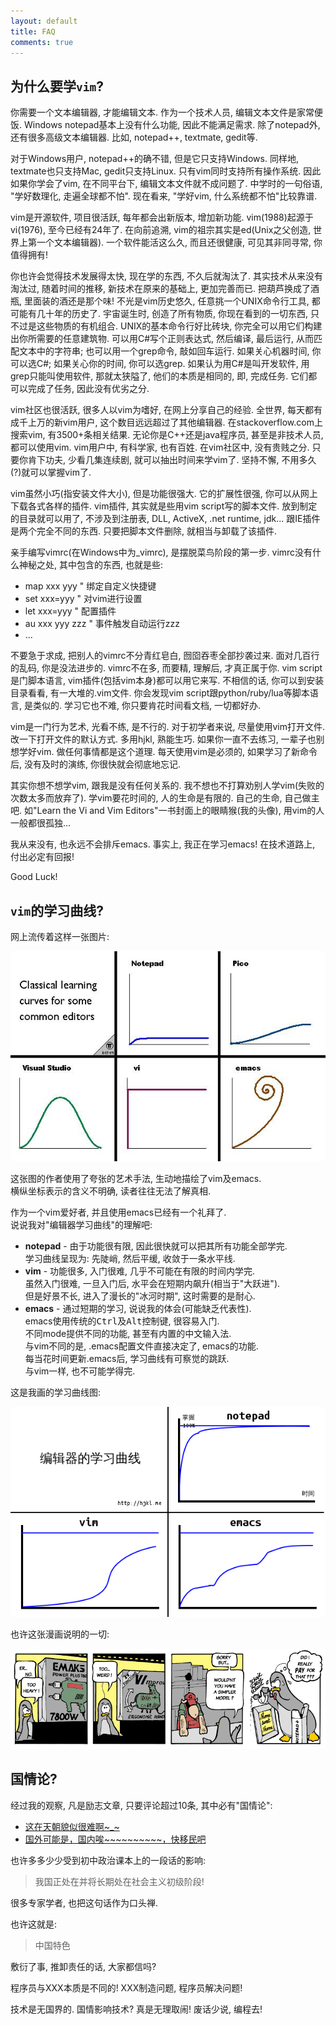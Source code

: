 ```yaml
---
layout: default
title: FAQ
comments: true
---
```


## 为什么要学`vim`?
你需要一个文本编辑器, 才能编辑文本. 
作为一个技术人员, 编辑文本文件是家常便饭.
Windows notepad基本上没有什么功能, 因此不能满足需求.
除了notepad外, 还有很多高级文本编辑器.
比如, notepad++, textmate, gedit等.

对于Windows用户, notepad++的确不错, 但是它只支持Windows.
同样地, textmate也只支持Mac, gedit只支持Linux.
只有vim同时支持所有操作系统. 因此如果你学会了vim,
在不同平台下, 编辑文本文件就不成问题了.
中学时的一句俗语, "学好数理化, 走遍全球都不怕".
现在看来, "学好vim, 什么系统都不怕"比较靠谱.

vim是开源软件, 项目很活跃, 每年都会出新版本, 增加新功能.
vim(1988)起源于vi(1976), 至今已经有24年了.
在向前追溯, vim的祖宗其实是ed(Unix之父创造, 世界上第一个文本编辑器).
一个软件能活这么久, 而且还很健康, 可见其非同寻常, 你值得拥有!

你也许会觉得技术发展得太快, 现在学的东西, 不久后就淘汰了.
其实技术从来没有淘汰过, 随着时间的推移, 新技术在原来的基础上, 更加完善而已.
把葫芦换成了酒瓶, 里面装的酒还是那个味!
不光是vim历史悠久, 任意挑一个UNIX命令行工具, 都可能有几十年的历史了.
宇宙诞生时, 创造了所有物质, 你现在看到的一切东西, 只不过是这些物质的有机组合.
UNIX的基本命令行好比砖块, 你完全可以用它们构建出你所需要的任意建筑物.
可以用C#写个正则表达式, 然后编译, 最后运行, 从而匹配文本中的字符串;
也可以用一个grep命令, 敲如回车运行.
如果关心机器时间, 你可以选C#; 如果关心你的时间, 你可以选grep.
如果认为用C#是叫开发软件, 用grep只能叫使用软件, 那就太狭隘了,
他们的本质是相同的, 即, 完成任务. 它们都可以完成了任务, 因此没有优劣之分.

vim社区也很活跃, 很多人以vim为嗜好, 在网上分享自己的经验.
全世界, 每天都有成千上万的新vim用户, 这个数目远远超过了其他编辑器.
在stackoverflow.com上搜索vim, 有3500+条相关结果.
无论你是C++还是java程序员, 甚至是非技术人员, 都可以使用vim.
vim用户中, 有科学家, 也有百姓. 在vim社区中, 没有贵贱之分.
只要你肯下功夫, 少看几集连续剧, 就可以抽出时间来学vim了.
坚持不懈, 不用多久(?)就可以掌握vim了.

vim虽然小巧(指安装文件大小), 但是功能很强大.
它的扩展性很强, 你可以从网上下载各式各样的插件.
vim插件, 其实就是些用vim script写的脚本文件.
放到制定的目录就可以用了, 不涉及到注册表, DLL, ActiveX, .net runtime, jdk...
跟IE插件是两个完全不同的东西. 只要把脚本文件删除, 就相当与卸载了该插件.

亲手编写vimrc(在Windows中为_vimrc), 是摆脱菜鸟阶段的第一步.
vimrc没有什么神秘之处, 其中包含的东西, 也就是些:

- map xxx yyy  " 绑定自定义快捷键
- set xxx=yyy  " 对vim进行设置
- let xxx=yyy  " 配置插件
- au  xxx yyy zzz " 事件触发自动运行zzz
- ...

不要急于求成, 把别人的vimrc不分青红皂白, 囫囵吞枣全部抄袭过来.
面对几百行的乱码, 你是没法进步的. vimrc不在多, 而要精, 理解后, 才真正属于你.
vim script是门脚本语言, vim插件(包括vim本身)都可以用它来写.
不相信的话, 你可以到安装目录看看, 有一大堆的.vim文件.
你会发现vim script跟python/ruby/lua等脚本语言, 是类似的.
学习它也不难, 你只要肯花时间看文档, 一切都好办.

vim是一门行为艺术, 光看不练, 是不行的.
对于初学者来说, 尽量使用vim打开文件. 改一下打开文件的默认方式.
多用hjkl, 熟能生巧. 如果你一直不去练习, 一辈子也别想学好vim.
做任何事情都是这个道理.
每天使用vim是必须的, 如果学习了新命令后, 没有及时的演练, 你很快就会彻底地忘记.

其实你想不想学vim, 跟我是没有任何关系的. 我不想也不打算劝别人学vim(失败的次数太多而放弃了).
学vim要花时间的, 人的生命是有限的. 自己的生命, 自己做主吧.
如"Learn the Vi and Vim Editors"一书封面上的眼睛猴(我的头像), 用vim的人一般都很孤独...

我从来没有, 也永远不会排斥emacs. 事实上, 我正在学习emacs!
在技术道路上, 付出必定有回报!

Good Luck!

## `vim`的学习曲线?
网上流传着这样一张图片:

![curves1](/img/curves1.jpg)

这张图的作者使用了夸张的艺术手法, 生动地描绘了vim及emacs.  
横纵坐标表示的含义不明确, 读者往往无法了解真相.

作为一个vim爱好者, 并且使用emacs已经有一个礼拜了.  
说说我对"编辑器学习曲线"的理解吧:

- **notepad** - 由于功能很有限, 因此很快就可以把其所有功能全部学完.  
  学习曲线呈现为: 先陡峭, 然后平缓, 收敛于一条水平线.  
- **vim** - 功能很多, 入门很难, 几乎不可能在有限的时间内学完.  
  虽然入门很难, 一旦入门后, 水平会在短期内飙升(相当于"大跃进").  
  但是好景不长, 进入了漫长的"冰河时期", 这时需要的是耐心.
- **emacs** - 通过短期的学习, 说说我的体会(可能缺乏代表性).  
  emacs使用传统的<kbd>Ctrl</kbd>及<kbd>Alt</kbd>控制键, 很容易入门.  
  不同mode提供不同的功能, 甚至有内置的中文输入法.  
  与vim不同的是, .emacs配置文件直接决定了, emacs的功能.  
  每当花时间更新.emacs后, 学习曲线有可察觉的跳跃.  
  与vim一样, 也不可能学得完.

这是我画的学习曲线图:

![curves2](/img/curves2.png)

也许这张漫画说明的一切:

![cartoon](/img/emacs_vi_power_drill_cartoon.png)

## 国情论?

经过我的观察, 凡是励志文章, 只要评论超过10条, 其中必有"国情论":

- [这在天朝貌似很难啊~_~][1]
- [国外可能是，国内唉~~~~~~~~~~，快移民吧][2]

也许多多少少受到初中政治课本上的一段话的影响:

> 我国正处在并将长期处在社会主义初级阶段!

很多专家学者, 也把这句话作为口头禅.

也许这就是:

> 中国特色

敷衍了事, 推卸责任的话, 大家都信吗?

程序员与XXX本质是不同的!
XXX制造问题, 程序员解决问题!

技术是无国界的. 国情影响技术? 真是无理取闹!
废话少说, 编程去!

[1]: http://news.cnblogs.com/n/146049/
[2]: http://news.cnblogs.com/n/145542/
